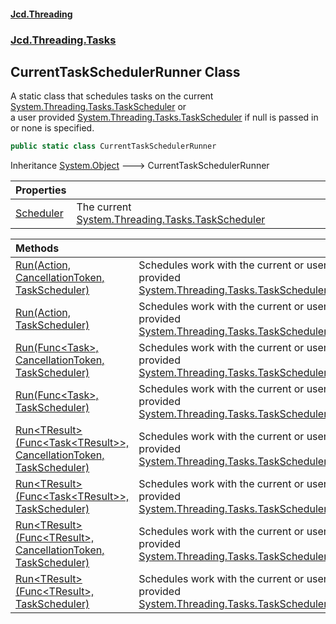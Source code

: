 #### [Jcd.Threading](index.md 'index')
### [Jcd.Threading.Tasks](Jcd.Threading.Tasks.md 'Jcd.Threading.Tasks')

## CurrentTaskSchedulerRunner Class

A static class that schedules tasks on the current [System.Threading.Tasks.TaskScheduler](https://docs.microsoft.com/en-us/dotnet/api/System.Threading.Tasks.TaskScheduler 'System.Threading.Tasks.TaskScheduler') or  
a user provided [System.Threading.Tasks.TaskScheduler](https://docs.microsoft.com/en-us/dotnet/api/System.Threading.Tasks.TaskScheduler 'System.Threading.Tasks.TaskScheduler') if null is passed in or none is specified.

```csharp
public static class CurrentTaskSchedulerRunner
```

Inheritance [System.Object](https://docs.microsoft.com/en-us/dotnet/api/System.Object 'System.Object') &#129106; CurrentTaskSchedulerRunner

| Properties | |
| :--- | :--- |
| [Scheduler](CurrentTaskSchedulerRunner.Scheduler.md 'Jcd.Threading.Tasks.CurrentTaskSchedulerRunner.Scheduler') | The current [System.Threading.Tasks.TaskScheduler](https://docs.microsoft.com/en-us/dotnet/api/System.Threading.Tasks.TaskScheduler 'System.Threading.Tasks.TaskScheduler') |

| Methods | |
| :--- | :--- |
| [Run(Action, CancellationToken, TaskScheduler)](CurrentTaskSchedulerRunner.Run.rvqdTOTnEBTdoC+UYzOXDQ.md 'Jcd.Threading.Tasks.CurrentTaskSchedulerRunner.Run(System.Action, System.Threading.CancellationToken, System.Threading.Tasks.TaskScheduler)') | Schedules work with the current or user provided [System.Threading.Tasks.TaskScheduler](https://docs.microsoft.com/en-us/dotnet/api/System.Threading.Tasks.TaskScheduler 'System.Threading.Tasks.TaskScheduler') |
| [Run(Action, TaskScheduler)](CurrentTaskSchedulerRunner.Run.9k7QfHIsWEGHPPjYLNsPPA.md 'Jcd.Threading.Tasks.CurrentTaskSchedulerRunner.Run(System.Action, System.Threading.Tasks.TaskScheduler)') | Schedules work with the current or user provided [System.Threading.Tasks.TaskScheduler](https://docs.microsoft.com/en-us/dotnet/api/System.Threading.Tasks.TaskScheduler 'System.Threading.Tasks.TaskScheduler') |
| [Run(Func&lt;Task&gt;, CancellationToken, TaskScheduler)](CurrentTaskSchedulerRunner.Run.rdk+c2Tkx+G0j67VYHssjA.md 'Jcd.Threading.Tasks.CurrentTaskSchedulerRunner.Run(System.Func<System.Threading.Tasks.Task>, System.Threading.CancellationToken, System.Threading.Tasks.TaskScheduler)') | Schedules work with the current or user provided [System.Threading.Tasks.TaskScheduler](https://docs.microsoft.com/en-us/dotnet/api/System.Threading.Tasks.TaskScheduler 'System.Threading.Tasks.TaskScheduler') |
| [Run(Func&lt;Task&gt;, TaskScheduler)](CurrentTaskSchedulerRunner.Run.eQgIyxLbYScnxah9M3O53g.md 'Jcd.Threading.Tasks.CurrentTaskSchedulerRunner.Run(System.Func<System.Threading.Tasks.Task>, System.Threading.Tasks.TaskScheduler)') | Schedules work with the current or user provided [System.Threading.Tasks.TaskScheduler](https://docs.microsoft.com/en-us/dotnet/api/System.Threading.Tasks.TaskScheduler 'System.Threading.Tasks.TaskScheduler') |
| [Run&lt;TResult&gt;(Func&lt;Task&lt;TResult&gt;&gt;, CancellationToken, TaskScheduler)](CurrentTaskSchedulerRunner.Run.bQCcSNTEbL1ElxWoZQ6kJQ.md 'Jcd.Threading.Tasks.CurrentTaskSchedulerRunner.Run<TResult>(System.Func<System.Threading.Tasks.Task<TResult>>, System.Threading.CancellationToken, System.Threading.Tasks.TaskScheduler)') | Schedules work with the current or user provided [System.Threading.Tasks.TaskScheduler](https://docs.microsoft.com/en-us/dotnet/api/System.Threading.Tasks.TaskScheduler 'System.Threading.Tasks.TaskScheduler') |
| [Run&lt;TResult&gt;(Func&lt;Task&lt;TResult&gt;&gt;, TaskScheduler)](CurrentTaskSchedulerRunner.Run.Qf65LPZdULwi14jJ+TAveg.md 'Jcd.Threading.Tasks.CurrentTaskSchedulerRunner.Run<TResult>(System.Func<System.Threading.Tasks.Task<TResult>>, System.Threading.Tasks.TaskScheduler)') | Schedules work with the current or user provided [System.Threading.Tasks.TaskScheduler](https://docs.microsoft.com/en-us/dotnet/api/System.Threading.Tasks.TaskScheduler 'System.Threading.Tasks.TaskScheduler') |
| [Run&lt;TResult&gt;(Func&lt;TResult&gt;, CancellationToken, TaskScheduler)](CurrentTaskSchedulerRunner.Run.5dMunf7nOR1IzO2buAgQeg.md 'Jcd.Threading.Tasks.CurrentTaskSchedulerRunner.Run<TResult>(System.Func<TResult>, System.Threading.CancellationToken, System.Threading.Tasks.TaskScheduler)') | Schedules work with the current or user provided [System.Threading.Tasks.TaskScheduler](https://docs.microsoft.com/en-us/dotnet/api/System.Threading.Tasks.TaskScheduler 'System.Threading.Tasks.TaskScheduler') |
| [Run&lt;TResult&gt;(Func&lt;TResult&gt;, TaskScheduler)](CurrentTaskSchedulerRunner.Run.dnCXDvYM3ED7tJp0UiZpcw.md 'Jcd.Threading.Tasks.CurrentTaskSchedulerRunner.Run<TResult>(System.Func<TResult>, System.Threading.Tasks.TaskScheduler)') | Schedules work with the current or user provided [System.Threading.Tasks.TaskScheduler](https://docs.microsoft.com/en-us/dotnet/api/System.Threading.Tasks.TaskScheduler 'System.Threading.Tasks.TaskScheduler') |
